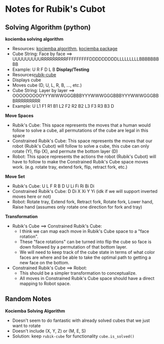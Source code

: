 # Notes for Rubik's Cubot

## Solving Algorithm (python)
**kociemba solving algorithm**
- Resources: [kociemba algorithm](https://kociemba.org/), [kociemba package](https://github.com/muodov/kociemba)
- Cube String: Face by face ==> UUUUUUUUURRRRRRRRRFFFFFFFFFDDDDDDDDDLLLLLLLLLBBBBBBBBB
- Example: U R F D L B
**Display/Testing**
- Resources[rubik-cube](https://pypi.org/project/rubik-cube/)
- Displays cube
- Moves cube (D, U, L, R, B, ..., etc.)
- Cube String: Layer by layer ==> OOOOOOOOOYYYWWWGGGBBBYYYWWWGGGBBBYYYWWWGGGBBBRRRRRRRRR
- Example: U L1 F1 R1 B1 L2 F2 R2 B2 L3 F3 R3 B3 D

**Move Spaces**
- Rubik's Cube: This space represents the moves that a human would follow to solve a cube, all permutations of the cube are legal in this space
- Constrained Rubik's Cube: This space represents the moves that our robot (Rubik's Cubot) will follow to solve a cube, this cube can only rotate (Y), flip (X), and permute the bottom layer (D)
- Robot: This space represents the actions the robot (Rubik's Cubot) will have to follow to make the Constrained Rubik's Cube space moves work. (e.g. rotate tray, extend fork, flip, retract fork, etc.)

**Move Set**
- Rubik's Cube: U L F R B D U Li Fi Ri Bi Di
- Constrained Rubik's Cube: D Di X Xi Y Yi (idk if we will support inverted moves here or not)
- Robot: Rotate tray, Extend fork, Retract fork, Rotate fork, Lower hand, Raise hand (assumes only rotate one direction for fork and tray)

**Transformation**
- Rubik's Cube ==> Constrained Rubik's Cube: 
    - I think we can map each move in Rubik's Cube space to a "face rotation".
    - These "face rotations" can be turned into flip the cube so face is down followed by a permutation of that bottom layer.
    - We will need to keep track of the cube state in terms of what color faces are where and be able to take the optimal path to getting a new face on the bottom.
- Constrained Rubik's Cube ==> Robot:
    - This should be a simpler transformation to conceptualize.
    - All moves in Constrained Rubik's Cube space should have a direct mapping to Robot space.

## Random Notes
**Kociemba Solving Algorithm**
- Doesn't seem to do fantastic with already solved cubes that we just want to rotate
- Doesn't include (X, Y, Z) or (M, E, S)
- Solution: keep `rubik-cube` for functionality `cube.is_solved()`
